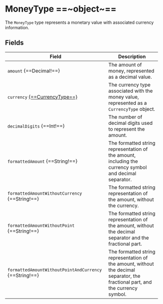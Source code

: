 # MoneyType ==~object~==

The `MoneyType` type represents a monetary value with associated currency information. 

## Fields

| Field                                                | Description                                                                                                                                         |
|------------------------------------------------------|-----------------------------------------------------------------------------------------------------------------------------------------------------|
| `amount` {==Decimal!==}                              | The amount of money, represented as a decimal value.                                                                                                |
| `currency` [{==CurrencyType==}](currency-type.md)    | The currency type associated with the money value, represented as a `CurrencyType` object.                                                          |
| `decimalDigits` {==Int!==}                           | The number of decimal digits used to represent the amount.                                                                                          |
| `formattedAmount` {==String!==}                      | The formatted string representation of the amount, including the currency symbol and decimal separator.                                             |
| `formattedAmountWithoutCurrency` {==String!==}       | The formatted string representation of the amount, without the currency.                                                                            |
| `formattedAmountWithoutPoint` {==String!==}          | The formatted string representation of the amount, without the decimal separator and the fractional part.                                           |
| `formattedAmountWithoutPointAndCurrency` {==String!==}| The formatted string representation of the amount, without the decimal separator, the fractional part, and the currency symbol.                    |



